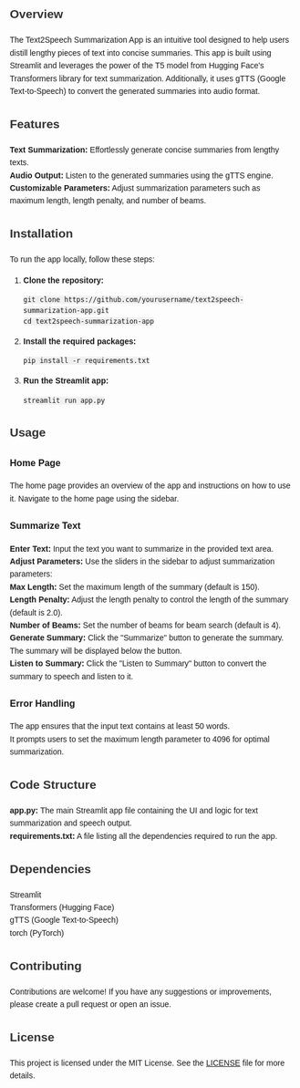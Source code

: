 <!DOCTYPE html>
<html lang="en">
<head>
    <meta charset="UTF-8">
    <meta name="viewport" content="width=device-width, initial-scale=1.0">
    <title>Text2Speech Summarization App</title>
    <style>
        body {
            font-family: Arial, sans-serif;
            line-height: 1.6;
            margin: 20px;
        }
        h2 {
            color: #333;
        }
        ul {
            list-style-type: none;
            padding-left: 0;
        }
        code {
            background-color: #f0f0f0;
            padding: 2px 5px;
            border-radius: 3px;
        }
    </style>
</head>
<body>

<h2>Overview</h2>
<p>The Text2Speech Summarization App is an intuitive tool designed to help users distill lengthy pieces of text into concise summaries. This app is built using Streamlit and leverages the power of the T5 model from Hugging Face's Transformers library for text summarization. Additionally, it uses gTTS (Google Text-to-Speech) to convert the generated summaries into audio format.</p>

<h2>Features</h2>
<ul>
    <li><strong>Text Summarization:</strong> Effortlessly generate concise summaries from lengthy texts.</li>
    <li><strong>Audio Output:</strong> Listen to the generated summaries using the gTTS engine.</li>
    <li><strong>Customizable Parameters:</strong> Adjust summarization parameters such as maximum length, length penalty, and number of beams.</li>
</ul>

<h2>Installation</h2>
<p>To run the app locally, follow these steps:</p>
<ol>
    <li><strong>Clone the repository:</strong></li>
    <pre><code>git clone https://github.com/yourusername/text2speech-summarization-app.git<br>cd text2speech-summarization-app</code></pre>
    <li><strong>Install the required packages:</strong></li>
    <pre><code>pip install -r requirements.txt</code></pre>
    <li><strong>Run the Streamlit app:</strong></li>
    <pre><code>streamlit run app.py</code></pre>
</ol>

<h2>Usage</h2>

<h3>Home Page</h3>
<p>The home page provides an overview of the app and instructions on how to use it. Navigate to the home page using the sidebar.</p>

<h3>Summarize Text</h3>
<ul>
    <li><strong>Enter Text:</strong> Input the text you want to summarize in the provided text area.</li>
    <li><strong>Adjust Parameters:</strong> Use the sliders in the sidebar to adjust summarization parameters:
        <ul>
            <li><strong>Max Length:</strong> Set the maximum length of the summary (default is 150).</li>
            <li><strong>Length Penalty:</strong> Adjust the length penalty to control the length of the summary (default is 2.0).</li>
            <li><strong>Number of Beams:</strong> Set the number of beams for beam search (default is 4).</li>
        </ul>
    </li>
    <li><strong>Generate Summary:</strong> Click the "Summarize" button to generate the summary. The summary will be displayed below the button.</li>
    <li><strong>Listen to Summary:</strong> Click the "Listen to Summary" button to convert the summary to speech and listen to it.</li>
</ul>

<h3>Error Handling</h3>
<ul>
    <li>The app ensures that the input text contains at least 50 words.</li>
    <li>It prompts users to set the maximum length parameter to 4096 for optimal summarization.</li>
</ul>

<h2>Code Structure</h2>
<ul>
    <li><strong>app.py:</strong> The main Streamlit app file containing the UI and logic for text summarization and speech output.</li>
    <li><strong>requirements.txt:</strong> A file listing all the dependencies required to run the app.</li>
</ul>

<h2>Dependencies</h2>
<ul>
    <li>Streamlit</li>
    <li>Transformers (Hugging Face)</li>
    <li>gTTS (Google Text-to-Speech)</li>
    <li>torch (PyTorch)</li>
</ul>

<h2>Contributing</h2>
<p>Contributions are welcome! If you have any suggestions or improvements, please create a pull request or open an issue.</p>

<h2>License</h2>
<p>This project is licensed under the MIT License. See the <a href="./LICENSE">LICENSE</a> file for more details.</p>


</body>
</html>

